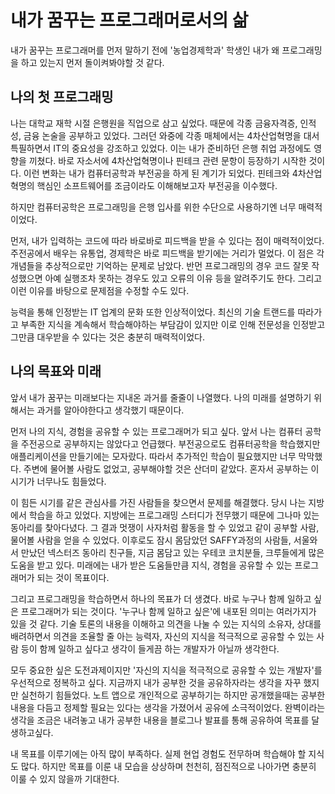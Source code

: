 # 내가 꿈꾸는 프로그래머로서의 삶

내가 꿈꾸는 프로그래머를 먼저 말하기 전에 '농업경제학과' 학생인 내가 왜 프로그래밍을 하고 있는지 먼저 돌이켜봐야할 것 같다.

## 나의 첫 프로그래밍

나는 대학교 재학 시절 은행원을 직업으로 삼고 싶었다. 때문에 각종 금융자격증, 인적성, 금융 논술을 공부하고 있었다. 그러던 와중에 각종 매체에서는 4차산업혁명을 대서특필하면서 IT의 중요성을 강조하고 있었다. 이는 내가 준비하던 은행 취업 과정에도 영향을 끼쳤다. 바로 자소서에 4차산업혁명이나 핀테크 관련 문항이 등장하기 시작한 것이다. 이런 변화는 내가 컴퓨터공학과 부전공을 하게 된 계기가 되었다. 핀테크와 4차산업혁명의 핵심인 소프트웨어를 조금이라도 이해해보고자 부전공을 이수했다.

하지만 컴퓨터공학은 프로그래밍을 은행 입사를 위한 수단으로 사용하기엔 너무 매력적이었다.

먼저, 내가 입력하는 코드에 따라 바로바로 피드백을 받을 수 있다는 점이 매력적이었다. 주전공에서 배우는 유통업, 경제학은 바로 피드백을 받기에는 거리가 멀었다. 이 점은 각 개념들을 추상적으로만 기억하는 문제로 남았다. 반먼 프로그래밍의 경우 코드 잘못 작성했으면 아예 실행조차 못하는 경우도 있고 오류의 이유 등을 알려주기도 한다. 그리고 이런 이유를 바탕으로 문제점을 수정할 수도 있다.

능력을 통해 인정받는 IT 업계의 문화 또한 인상적이었다. 최신의 기술 트랜드를 따라가고 부족한 지식을 계속해서 학습해야하는 부담감이 있지만 이로 인해 전문성을 인정받고 그만큼 대우받을 수 있다는 것은 충분히 매력적이었다.

## 나의 목표와 미래

앞서 내가 꿈꾸는 미래보다는 지내온 과거를 줄줄이 나열했다. 나의 미래를 설명하기 위해서는 과거를 알아야한다고 생각했기 때문이다.

먼저 나의 지식, 경험을 공유할 수 있는 프로그래머가 되고 싶다. 앞서 나는 컴퓨터 공학을 주전공으로 공부하지는 않았다고 언급했다. 부전공으로도 컴퓨터공학을 학습했지만 애플리케이션을 만들기에는 모자랐다.
따라서 추가적인 학습이 필요했지만 너무 막막했다. 주변에 물어볼 사람도 없었고, 공부해야할 것은 산더미 같았다. 혼자서 공부하는 이 시기가 너무나도 힘들었다.

이 힘든 시기를 같은 관심사를 가진 사람들을 찾으면서 문제를 해결했다. 당시 나는 지방에서 학습을 하고 있었다. 지방에는 프로그래밍 스터디가 전무했기 때문에 그나마 있는 동아리를 찾아다녔다. 그 결과 멋쟁이 사자처럼 활동을 할 수 있었고 같이 공부할 사람, 물어볼 사람을 얻을 수 있었다. 이후로도 잠시 몸담았던 SAFFY과정의 사람들, 서울와서 만났던 넥스터즈 동아리 친구들, 지금 몸담고 있는 우테코 코치분들, 크루들에게 많은 도움을 받고 있다. 미래에는 내가 받은 도움들만큼 지식, 경험을 공유할 수 있는 프로그래머가 되는 것이 목표이다.

그리고 프로그래밍을 학습하면서 하나의 목표가 더 생겼다. 바로 누구나 함께 일하고 싶은 프로그래머가 되는 것이다. '누구나 함께 일하고 싶은'에 내포된 의미는 여러가지가 있을 것 같다. 기술 토론의 내용을 이해하고 의견을 나눌 수 있는 지식의 소유자, 상대를 배려하면서 의견을 조율할 줄 아는 능력자, 자신의 지식을 적극적으로 공유할 수 있는 사람 등이 함께 일하고 싶다고 생각이 들게끔 하는 개발자가 아닐까 생각한다.

모두 중요한 싶은 도전과제이지만 '자신의 지식을 적극적으로 공유할 수 있는 개발자'를 우선적으로 정복하고 싶다. 지금까지 내가 공부한 것을 공유하자라는 생각을 자꾸 했지만 실천하기 힘들었다. 노트 앱으로 개인적으로 공부하기는 하지만 공개했을때는 공부한 내용을 다듬고 정제할 필요는 있다는 생각을 가졌어서 공유에 소극적이었다. 완벽이라는 생각을 조금은 내려놓고 내가 공부한 내용을 블로그나 발표를 통해 공유하여 목표를 달생하고싶다.

내 목표를 이루기에는 아직 많이 부족하다. 실제 현업 경험도 전무하며 학습해야 할 지식도 많다. 하지만 목표를 이룬 내 모습을 상상하며 천천히, 점진적으로 나아가면 충분히 이룰 수 있지 않을까 기대한다.
